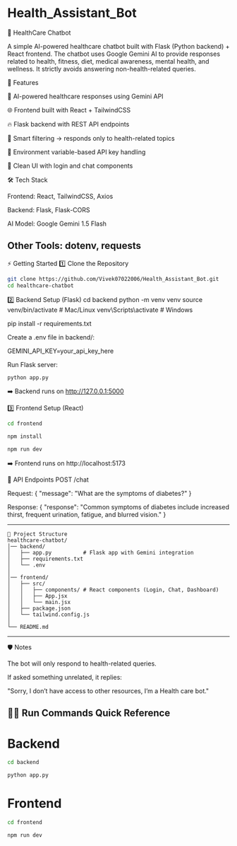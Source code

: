 # Health_Assistant_Bot
🏥 HealthCare Chatbot

A simple AI-powered healthcare chatbot built with Flask (Python backend) + React frontend.
The chatbot uses Google Gemini AI to provide responses related to health, fitness, diet, medical awareness, mental health, and wellness.
It strictly avoids answering non-health-related queries.

🚀 Features

🤖 AI-powered healthcare responses using Gemini API

🌐 Frontend built with React + TailwindCSS

🔥 Flask backend with REST API endpoints

🧠 Smart filtering → responds only to health-related topics

🔑 Environment variable-based API key handling

🎨 Clean UI with login and chat components

🛠️ Tech Stack

Frontend: React, TailwindCSS, Axios

Backend: Flask, Flask-CORS

AI Model: Google Gemini 1.5 Flash

Other Tools: dotenv, requests
---
⚡ Getting Started
1️⃣ Clone the Repository
```bash
git clone https://github.com/Vivek07022006/Health_Assistant_Bot.git
cd healthcare-chatbot
```

2️⃣ Backend Setup (Flask)
cd backend
python -m venv venv
source venv/bin/activate   # Mac/Linux
venv\Scripts\activate      # Windows

pip install -r requirements.txt


Create a .env file in backend/:

GEMINI_API_KEY=your_api_key_here


Run Flask server:
```bash
python app.py
```

➡️ Backend runs on http://127.0.0.1:5000

3️⃣ Frontend Setup (React)
```bash
cd frontend

npm install

npm run dev
```

➡️ Frontend runs on http://localhost:5173

📌 API Endpoints
POST /chat

Request:
{
  "message": "What are the symptoms of diabetes?"
}

Response:
{
  "response": "Common symptoms of diabetes include increased thirst, frequent urination, fatigue, and blurred vision."
}

---
```
🧩 Project Structure
healthcare-chatbot/
│── backend/
│   ├── app.py          # Flask app with Gemini integration
│   ├── requirements.txt
│   └── .env
│
│── frontend/
│   ├── src/
│   │   ├── components/ # React components (Login, Chat, Dashboard)
│   │   ├── App.jsx
│   │   └── main.jsx
│   ├── package.json
│   └── tailwind.config.js
│
└── README.md
```
---
🛡️ Notes

The bot will only respond to health-related queries.

If asked something unrelated, it replies:

"Sorry, I don’t have access to other resources, I’m a Health care bot."

👨‍💻 Run Commands Quick Reference
---
# Backend

```bash
cd backend

python app.py
```
# Frontend

```bash
cd frontend

npm run dev
```
